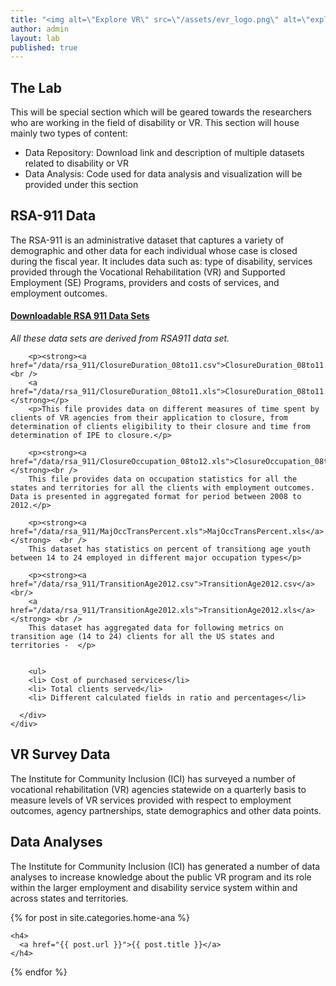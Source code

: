 ```yaml
---
title: "<img alt=\"Explore VR\" src=\"/assets/evr_logo.png\" alt=\"exploreVR logo\" />"
author: admin
layout: lab
published: true
---
```

<div class="bg-primary lab_highlight  grapher2">
<h2>The Lab</h2>
<p> This will be special section which will be geared towards the researchers who are working in the field of disability or VR. This section will house mainly two types of content:</p>
<ul>
<li>Data Repository: Download link and description of multiple datasets related to disability or VR</li>
<li>Data Analysis: Code used for data analysis and visualization will be provided under this section</li>
</ul>
</div>
<h2>RSA-911 Data</h2>
<p>The RSA-911 is an administrative dataset that captures a variety of demographic and other data for each individual whose case is closed during the fiscal year. It includes data such as: type of disability, services provided through the Vocational Rehabilitation (VR) and Supported Employment (SE) Programs, providers and costs of services, and employment outcomes.</p>

<div class="panel-group" id="accordion">
  <div class="panel panel-default">
    <div class="panel-heading">
      <h4 class="panel-title">
        <a data-toggle="collapse" data-parent="#accordion" href="#collapseOne">
          Downloadable RSA 911 Data Sets
        </a>
      </h4>
    </div>
    <div id="collapseOne" class="panel-collapse collapse jc_collapse">
      <div class="panel-body">
        <p><em>All these data sets are derived from RSA911 data set.</em></p>

        <p><strong><a href="/data/rsa_911/ClosureDuration_08to11.csv">ClosureDuration_08to11.csv</a>  <br />
        <a href="/data/rsa_911/ClosureDuration_08to11.xls">ClosureDuration_08to11.xls</a>  </strong></p>
        <p>This file provides data on different measures of time spent by clients of VR agencies from their application to closure, from determination of clients eligibility to their closure and time from determination of IPE to closure.</p>

        <p><strong><a href="/data/rsa_911/ClosureOccupation_08to12.xls">ClosureOccupation_08to12.xls</a>  </strong><br />
        This file provides data on occupation statistics for all the states and territories for all the clients with employment outcomes. Data is presented in aggregated format for period between 2008 to 2012.</p>

        <p><strong><a href="/data/rsa_911/MajOccTransPercent.xls">MajOccTransPercent.xls</a></strong>  <br />
        This dataset has statistics on percent of transitiong age youth between 14 to 24 employed in different major occupation types</p>

        <p><strong><a href="/data/rsa_911/TransitionAge2012.csv">TransitionAge2012.csv</a><br/>
        <a href="/data/rsa_911/TransitionAge2012.xls">TransitionAge2012.xls</a> </strong> <br />
        This dataset has aggregated data for following metrics on transition age (14 to 24) clients for all the US states and territories -  </p>


        <ul>
        <li> Cost of purchased services</li>
        <li> Total clients served</li>
        <li> Different calculated fields in ratio and percentages</li>
</ul>

      </div>
    </div>
</div>








<h2>VR Survey Data</h2>
<p>The Institute for Community Inclusion (ICI) has surveyed a number of vocational rehabilitation (VR) agencies statewide on a quarterly basis to measure levels of VR services provided with respect to employment outcomes, agency partnerships, state demographics and other data points.</p>

<h2>Data Analyses</h2><p>The Institute for Community Inclusion (ICI) has generated a number of data analyses to increase knowledge about the public VR program and its role within the larger employment and disability service system within and across states and territories. </p>

{% for post in site.categories.home-ana %}


    <h4>
      <a href="{{ post.url }}">{{ post.title }}</a>
    </h4>


{% endfor %}
